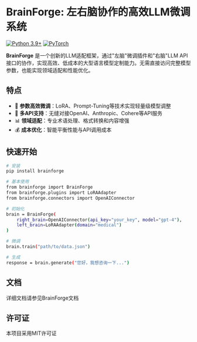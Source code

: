 # BrainForge: 左右脑协作的高效LLM微调系统


[![Python 3.9+](https://img.shields.io/badge/python-3.9+-blue.svg)](https://www.python.org/downloads/)
[![PyTorch](https://img.shields.io/badge/PyTorch-2.0+-orange.svg)](https://pytorch.org/)

**BrainForge** 是一个创新的LLM适配框架，通过"左脑"微调插件和"右脑"LLM API接口的协作，实现高效、低成本的大型语言模型定制能力。无需直接访问完整模型参数，也能实现领域适配和性能优化。

## 特点

- 🧠 **参数高效微调**：LoRA、Prompt-Tuning等技术实现轻量级模型调整
- 🔌 **多API支持**：无缝对接OpenAI、Anthropic、Cohere等API服务
- 📊 **领域适配**：专业术语处理、格式转换和内容增强
- 💰 **成本优化**：智能平衡性能与API调用成本

## 快速开始

```bash
# 安装
pip install brainforge
````
```bash
# 基本使用
from brainforge import BrainForge
from brainforge.plugins import LoRAAdapter
from brainforge.connectors import OpenAIConnector
```
```bash
# 初始化
brain = BrainForge(
    right_brain=OpenAIConnector(api_key="your_key", model="gpt-4"),
    left_brain=LoRAAdapter(domain="medical")
)
```
```bash
# 微调
brain.train("path/to/data.json")
```
```bash
# 生成
response = brain.generate("您好，我想咨询一下...")
```
## 文档
详细文档请参见BrainForge文档
## 许可证
本项目采用MIT许可证
